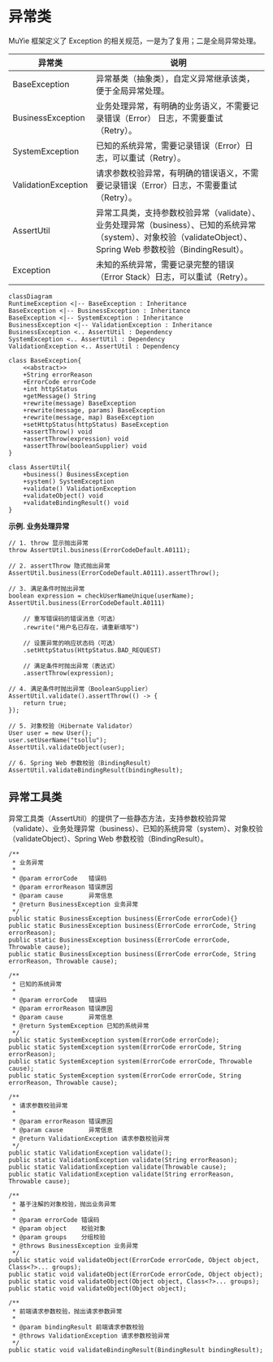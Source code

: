 # 异常类

MuYie 框架定义了 Exception 的相关规范，一是为了复用；二是全局异常处理。

| 异常类                | 说明 |
 |-------------------------|----------------------------| 
| BaseException        | 异常基类（抽象类），自定义异常继承该类，便于全局异常处理。             | 
| BusinessException    | 业务处理异常，有明确的业务语义，不需要记录错误（Error） 日志，不需要重试（Retry）。       | 
| SystemException      | 已知的系统异常，需要记录错误（Error）日志，可以重试（Retry）。              | 
| ValidationException  | 请求参数校验异常，有明确的错误语义，不需要记录错误（Error）日志，不需要重试（Retry）。    |
| AssertUtil           | 异常工具类，支持参数校验异常（validate）、业务处理异常（business）、已知的系统异常（system）、对象校验（validateObject）、Spring Web 参数校验（BindingResult）。 | 
| Exception            | 未知的系统异常，需要记录完整的错误（Error Stack）日志，可以重试（Retry）。                   | 

```mermaid
classDiagram
RuntimeException <|-- BaseException : Inheritance
BaseException <|-- BusinessException : Inheritance
BaseException <|-- SystemException : Inheritance
BusinessException <|-- ValidationException : Inheritance
BusinessException <.. AssertUtil : Dependency
SystemException <.. AssertUtil : Dependency
ValidationException <.. AssertUtil : Dependency

class BaseException{
    <<abstract>>
    +String errorReason
    +ErrorCode errorCode
    +int httpStatus
    +getMessage() String
    +rewrite(message) BaseException
    +rewrite(message, params) BaseException
    +rewrite(message, map) BaseException
    +setHttpStatus(httpStatus) BaseException
    +assertThrow() void
    +assertThrow(expression) void
    +assertThrow(booleanSupplier) void
}

class AssertUtil{
    +business() BusinessException
    +system() SystemException
    +validate() ValidationException
    +validateObject() void
    +validateBindingResult() void
}
```

**示例. 业务处理异常**

``` title="示例"
// 1. throw 显示抛出异常
throw AssertUtil.business(ErrorCodeDefault.A0111);

// 2. assertThrow 隐式抛出异常
AssertUtil.business(ErrorCodeDefault.A0111).assertThrow();

// 3. 满足条件时抛出异常
boolean expression = checkUserNameUnique(userName);
AssertUtil.business(ErrorCodeDefault.A0111)
    
    // 重写错误码的错误消息（可选）
    .rewrite("用户名已存在，请重新填写")
    
    // 设置异常的响应状态码（可选）
    .setHttpStatus(HttpStatus.BAD_REQUEST)
    
    // 满足条件时抛出异常（表达式）
    .assertThrow(expression);

// 4. 满足条件时抛出异常（BooleanSupplier）
AssertUtil.validate().assertThrow(() -> {
    return true;
});

// 5. 对象校验（Hibernate Validator）
User user = new User();
user.setUserName("tsollu");
AssertUtil.validateObject(user);

// 6. Spring Web 参数校验（BindingResult）
AssertUtil.validateBindingResult(bindingResult);
```

## 异常工具类

异常工具类（AssertUtil）的提供了一些静态方法，支持参数校验异常（validate）、业务处理异常（business）、已知的系统异常（system）、对象校验（validateObject）、Spring
Web 参数校验（BindingResult）。

``` title="AssertUtil.java"
/**
 * 业务异常
 *
 * @param errorCode   错误码
 * @param errorReason 错误原因
 * @param cause       异常信息
 * @return BusinessException 业务异常
 */
public static BusinessException business(ErrorCode errorCode){}
public static BusinessException business(ErrorCode errorCode, String errorReason);
public static BusinessException business(ErrorCode errorCode, Throwable cause);
public static BusinessException business(ErrorCode errorCode, String errorReason, Throwable cause);

/**
 * 已知的系统异常
 *
 * @param errorCode   错误码
 * @param errorReason 错误原因
 * @param cause       异常信息
 * @return SystemException 已知的系统异常
 */
public static SystemException system(ErrorCode errorCode);
public static SystemException system(ErrorCode errorCode, String errorReason);
public static SystemException system(ErrorCode errorCode, Throwable cause);
public static SystemException system(ErrorCode errorCode, String errorReason, Throwable cause);

/**
 * 请求参数校验异常
 *
 * @param errorReason 错误原因
 * @param cause       异常信息
 * @return ValidationException 请求参数校验异常
 */
public static ValidationException validate();
public static ValidationException validate(String errorReason);
public static ValidationException validate(Throwable cause);
public static ValidationException validate(String errorReason, Throwable cause);

/**
 * 基于注解的对象校验，抛出业务异常
 *
 * @param errorCode 错误码
 * @param object    校验对象
 * @param groups    分组校验
 * @throws BusinessException 业务异常
 */
public static void validateObject(ErrorCode errorCode, Object object, Class<?>... groups);
public static void validateObject(ErrorCode errorCode, Object object);
public static void validateObject(Object object, Class<?>... groups);
public static void validateObject(Object object);

/**
 * 前端请求参数校验，抛出请求参数异常
 *
 * @param bindingResult 前端请求参数校验
 * @throws ValidationException 请求参数校验异常
 */
public static void validateBindingResult(BindingResult bindingResult);
```
